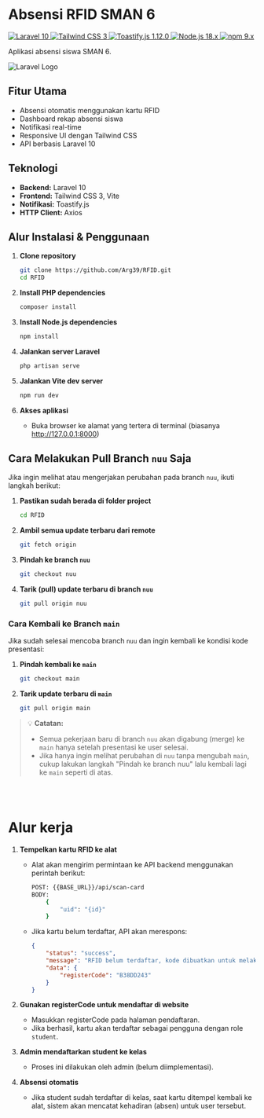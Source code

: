 # Absensi RFID SMAN 6

<!-- Badges -->
<a href="https://packagist.org/packages/laravel/framework">
    <img src="https://img.shields.io/badge/laravel-10-red?logo=laravel" alt="Laravel 10">
</a>
<a href="https://www.npmjs.com/package/tailwindcss">
    <img src="https://img.shields.io/badge/tailwindcss-3-blue?logo=tailwindcss" alt="Tailwind CSS 3">
</a>
<a href="https://www.npmjs.com/package/toastify-js">
    <img src="https://img.shields.io/badge/toastify.js-1.12.0-orange?logo=javascript" alt="Toastify.js 1.12.0">
</a>
<a href="https://nodejs.org/">
    <img src="https://img.shields.io/badge/node.js-18.x-green?logo=node.js" alt="Node.js 18.x">
</a>
<a href="https://www.npmjs.com/">
    <img src="https://img.shields.io/badge/npm-9.x-CB3837?logo=npm" alt="npm 9.x">
</a>

Aplikasi absensi siswa SMAN 6.

![Laravel Logo](https://raw.githubusercontent.com/laravel/art/master/logo-lockup/5%20SVG/2%20CMYK/1%20Full%20Color/laravel-logolockup-cmyk-red.svg)

## Fitur Utama

-   Absensi otomatis menggunakan kartu RFID
-   Dashboard rekap absensi siswa
-   Notifikasi real-time
-   Responsive UI dengan Tailwind CSS
-   API berbasis Laravel 10

## Teknologi

-   **Backend:** Laravel 10
-   **Frontend:** Tailwind CSS 3, Vite
-   **Notifikasi:** Toastify.js
-   **HTTP Client:** Axios

## Alur Instalasi & Penggunaan

1. **Clone repository**

    ```bash
    git clone https://github.com/Arg39/RFID.git
    cd RFID
    ```

2. **Install PHP dependencies**

    ```bash
    composer install
    ```

3. **Install Node.js dependencies**

    ```bash
    npm install
    ```

4. **Jalankan server Laravel**

    ```bash
    php artisan serve
    ```

5. **Jalankan Vite dev server**

    ```bash
    npm run dev
    ```

6. **Akses aplikasi**
    - Buka browser ke alamat yang tertera di terminal (biasanya http://127.0.0.1:8000)

## Cara Melakukan Pull Branch `nuu` Saja

Jika ingin melihat atau mengerjakan perubahan pada branch `nuu`, ikuti langkah berikut:

1. **Pastikan sudah berada di folder project**

    ```bash
    cd RFID
    ```

2. **Ambil semua update terbaru dari remote**

    ```bash
    git fetch origin
    ```

3. **Pindah ke branch `nuu`**

    ```bash
    git checkout nuu
    ```

4. **Tarik (pull) update terbaru di branch `nuu`**
    ```bash
    git pull origin nuu
    ```

### Cara Kembali ke Branch `main`

Jika sudah selesai mencoba branch `nuu` dan ingin kembali ke kondisi kode presentasi:

1. **Pindah kembali ke `main`**

    ```bash
    git checkout main
    ```

2. **Tarik update terbaru di `main`**
    ```bash
    git pull origin main
    ```

> 💡 **Catatan:**
>
> -   Semua pekerjaan baru di branch `nuu` akan digabung (merge) ke `main` hanya setelah presentasi ke user selesai.
> -   Jika hanya ingin melihat perubahan di `nuu` tanpa mengubah `main`, cukup lakukan langkah "Pindah ke branch nuu" lalu kembali lagi ke `main` seperti di atas.

<br><br>

# Alur kerja

1. **Tempelkan kartu RFID ke alat**

    - Alat akan mengirim permintaan ke API backend menggunakan perintah berikut:
        ```bash
        POST: {{BASE_URL}}/api/scan-card
        BODY:
            {
                "uid": "{id}"
            }
        ```
    - Jika kartu belum terdaftar, API akan merespons:
        ```json
        {
            "status": "success",
            "message": "RFID belum terdaftar, kode dibuatkan untuk melakuakan registrasi",
            "data": {
                "registerCode": "B38DD243"
            }
        }
        ```

2. **Gunakan registerCode untuk mendaftar di website**

    - Masukkan registerCode pada halaman pendaftaran.
    - Jika berhasil, kartu akan terdaftar sebagai pengguna dengan role `student`.

3. **Admin mendaftarkan student ke kelas**

    - Proses ini dilakukan oleh admin (belum diimplementasi).

4. **Absensi otomatis**
    - Jika student sudah terdaftar di kelas, saat kartu ditempel kembali ke alat, sistem akan mencatat kehadiran (absen) untuk user tersebut.
